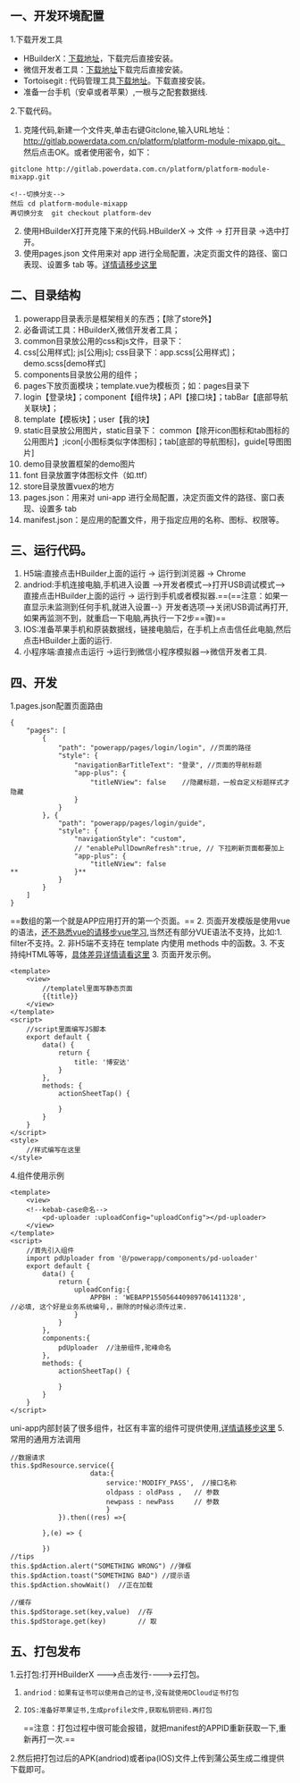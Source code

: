 ## 一、开发环境配置
1.下载开发工具
- HBuilderX：[下载地址](http://tools.powerdata.com.cn/%E5%BC%80%E5%8F%91%E5%B7%A5%E5%85%B7/powerdata/%E5%BC%80%E5%8F%91%E5%BF%85%E5%A4%87/windows/HBuilderX.1.6.2.20190220.full.zip)，下载完后直接安装。
- 微信开发者工具：<a href="https://developers.weixin.qq.com/miniprogram/dev/devtools/download.html">下载地址</a>下载完后直接安装。
- Tortoisegit : 代码管理工具[下载地址](https://tortoisegit.org/download/)。下载直接安装。
- 准备一台手机（安卓或者苹果）,一根与之配套数据线.


2.下载代码。
1. 克隆代码,新建一个文件夹,单击右键Gitclone,输入URL地址：http://gitlab.powerdata.com.cn/platform/platform-module-mixapp.git。
然后点击OK。或者使用密令，如下：
 
  
```
gitclone http://gitlab.powerdata.com.cn/platform/platform-module-mixapp.git

<!--切换分支-->
然后 cd platform-module-mixapp 
再切换分支  git checkout platform-dev
```

2. 使用HBuilderX打开克隆下来的代码.HBuilderX -> 文件 -> 打开目录 ->选中打开。
3. 使用pages.json 文件用来对 app 进行全局配置，决定页面文件的路径、窗口表现、设置多 tab 等。[详情请移步这里](https://uniapp.dcloud.io/collocation/pages)

## 二、目录结构
1. powerapp目录表示是框架相关的东西；【除了store外】
2. 必备调试工具：HBuilderX,微信开发者工具；
3. common目录放公用的css和js文件，目录下：
4. css[公用样式]; js[公用js];
css目录下：app.scss[公用样式]；demo.scss[demo样式]
5. components目录放公用的组件；
6. pages下放页面模块；template.vue为模板页；如：pages目录下
7. login【登录块】；component【组件块】；API【接口块】；tabBar【底部导航关联块】；
8. template【模板块】；user【我的块】
9. static目录放公用图片，static目录下：
common【除开icon图标和tab图标的公用图片】;icon[小图标类似字体图标]；tab[底部的导航图标]，guide[导图图片]
10. demo目录放置框架的demo图片
11. font 目录放置字体图标文件（如.ttf）
12. store目录放置vuex的地方
13. pages.json：用来对 uni-app 进行全局配置，决定页面文件的路径、窗口表现、设置多 tab
14. manifest.json：是应用的配置文件，用于指定应用的名称、图标、权限等。
## 三、运行代码。
1. H5端:直接点击HBuilder上面的运行 -> 运行到浏览器 -> Chrome
2. andriod:手机连接电脑,手机进入设置 -->开发者模式-->打开USB调试模式-->直接点击HBuilder上面的运行 -> 运行到手机或者模拟器.==(==注意：如果一直显示未监测到任何手机,就进入设置--》开发者选项-->关闭USB调试再打开,如果再监测不到，就重启一下电脑,再执行一下2步==骤)==
3. IOS:准备苹果手机和原装数据线，链接电脑后，在手机上点击信任此电脑,然后点击HBuilder上面的运行.
3. 小程序端:直接点击运行 ->运行到微信小程序模拟器-->微信开发者工具.
## 四、开发
1.pages.json配置页面路由
```
{
    "pages": [
        {
			"path": "powerapp/pages/login/login", //页面的路径
			"style": {
				"navigationBarTitleText": "登录", //页面的导航标题
				"app-plus": {
					"titleNView": false    //隐藏标题，一般自定义标题样式才隐藏
				}
			}
		}, {
			"path": "powerapp/pages/login/guide",
			"style": {
				"navigationStyle": "custom",
				// "enablePullDownRefresh":true, // 下拉刷新页面都要加上
				"app-plus": {
					"titleNView": false
**				}**
			}
		}
    ]
}
```
==数组的第一个就是APP应用打开的第一个页面。==
2. 页面开发模版是使用vue的语法，[还不熟悉vue的请移步vue学习](http://www.runoob.com/vue2/vue-tutorial.html),当然还有部分VUE语法不支持，比如:1. filter不支持。2. 非H5端不支持在 template 内使用 methods 中的函数。3. 不支持纯HTML等等，[具体差异详情请看这里](https://uniapp.dcloud.io/use)
3. 页面开发示例。
    
```
<template>
	<view>
		//templatel里面写静态页面
		{{title}}
	</view>
</template>
<script>
    //script里面编写JS脚本
	export default {
		data() {
			return {
				title: '博安达'
			}
		},
		methods: {
			actionSheetTap() {
			    
			}
		}
	}
</script>
<style>
    //样式编写在这里
</style>

```
4.组件使用示例

```
<template>
	<view>
	<!--kebab-case命名-->
		<pd-uploader :uploadConfig="uploadConfig"></pd-uploader>
	</view>
</template>
<script>
    //首先引入组件
    import pdUploader from '@/powerapp/components/pd-uoloader'  
	export default {
		data() {
			return {
				uploadConfig:{
					APPBH : 'WEBAPP1550564409897061411328',             //必填, 这个好是业务系统编号,，删除的时候必须传过来.
				}
			}
		},
		components:{
		    pdUploader  //注册组件,驼峰命名
		},
		methods: {
			actionSheetTap() {
			    
			}
		}
	}
</script>
```
uni-app内部封装了很多组件，社区有丰富的组件可提供使用,[详情请移步这里](https://uniapp.dcloud.io/component/README)
5. 常用的通用方法调用
```
//数据请求
this.$pdResource.service({
                    data:{
                        service:'MODIFY_PASS',  //接口名称
                        oldpass : oldPass ,   // 参数
                        newpass : newPass     // 参数
                        }
            }).then((res) =>{
					
		},(e) => {
				
		})
//tips
this.$pdAction.alert("SOMETHING WRONG") //弹框
this.$pdAction.toast("SOMETHING BAD") //提示语
this.$pdAction.showWait()  //正在加载

//缓存
this.$pdStorage.set(key,value)  //存
this.$pdStorage.get(key)        // 取
```     


##  五、打包发布
1.云打包:打开HBuilderX --->点击发行---->云打包。
1.     andriod：如果有证书可以使用自己的证书,没有就使用DCloud证书打包
2.     IOS:准备好苹果证书,生成profile文件,获取私钥密码.再打包
     ==注意：打包过程中很可能会报错，就把manifest的APPID重新获取一下,重新再打一次.==  

2.然后把打包过后的APK(andriod)或者ipa(IOS)文件上传到蒲公英生成二维提供下载即可。







 
    


